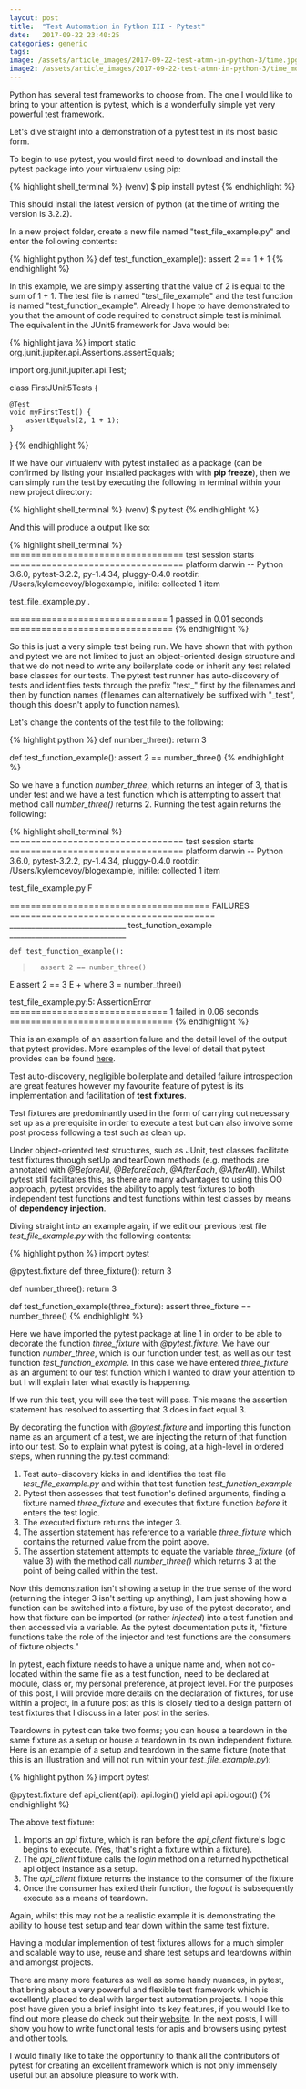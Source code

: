 ```yaml
---
layout: post
title:  "Test Automation in Python III - Pytest"
date:   2017-09-22 23:40:25
categories: generic
tags: 
image: /assets/article_images/2017-09-22-test-atmn-in-python-3/time.jpg
image2: /assets/article_images/2017-09-22-test-atmn-in-python-3/time_mobile.jpg
---
```


Python has several test frameworks to choose from. The one I would like to bring to your attention is pytest, which is a wonderfully simple yet very powerful test framework.

Let's dive straight into a demonstration of a pytest test in its most basic form.

To begin to use pytest, you would first need to download and install the pytest package into your virtualenv using pip:

{% highlight shell_terminal %}
(venv) $ pip install pytest
{% endhighlight %}

This should install the latest version of python (at the time of writing the version is 3.2.2).

In a new project folder, create a new file named "test_file_example.py" and enter the following contents:

{% highlight python %}
def test_function_example():
    assert 2 == 1 + 1
{% endhighlight %}

In this example, we are simply asserting that the value of 2 is equal to the sum of 1 + 1. The test file is named "test_file_example" and the test function is named "test_function_example". Already I hope to have demonstrated to you that the amount of code required to construct simple test is minimal. The equivalent in the JUnit5 framework for Java would be:

{% highlight java %}
import static org.junit.jupiter.api.Assertions.assertEquals;

import org.junit.jupiter.api.Test;

class FirstJUnit5Tests {

    @Test
    void myFirstTest() {
        assertEquals(2, 1 + 1);
    }

}
{% endhighlight %}

If we have our virtualenv with pytest installed as a package (can be confirmed by listing your installed packages with with **pip freeze**), then we can simply run the test by executing the following in terminal within your new project directory:

{% highlight shell_terminal %}
(venv) $ py.test
{% endhighlight %}

And this will produce a output like so:

{% highlight shell_terminal %}
================================= test session starts =================================
platform darwin -- Python 3.6.0, pytest-3.2.2, py-1.4.34, pluggy-0.4.0
rootdir: /Users/kylemcevoy/blogexample, inifile:
collected 1 item

test_file_example.py .

============================== 1 passed in 0.01 seconds ===============================
{% endhighlight %}

So this is just a very simple test being run. We have shown that with python and pytest we are not limited to just an object-oriented design structure and that we do not need to write any boilerplate code or inherit any test related base classes for our tests. The pytest test runner has auto-discovery of tests and identifies tests through the prefix "test_" first by the filenames and then by function names (filenames can alternatively be suffixed with "_test", though this doesn't apply to function names).

Let's change the contents of the test file to the following:

{% highlight python %}
def number_three():
    return 3

def test_function_example():
    assert 2 == number_three()
{% endhighlight %}

So we have a function *number_three*, which returns an integer of 3, that is under test and we have a test function which is attempting to assert that method call *number_three()* returns 2. Running the test again returns the following:

{% highlight shell_terminal %}
================================= test session starts =================================
platform darwin -- Python 3.6.0, pytest-3.2.2, py-1.4.34, pluggy-0.4.0
rootdir: /Users/kylemcevoy/blogexample, inifile:
collected 1 item

test_file_example.py F

====================================== FAILURES =======================================
________________________________ test_function_example ________________________________

    def test_function_example():
>       assert 2 == number_three()
E       assert 2 == 3
E        +  where 3 = number_three()

test_file_example.py:5: AssertionError
============================== 1 failed in 0.06 seconds ===============================
{% endhighlight %}

This is an example of an assertion failure and the detail level of the output that pytest provides. More examples of the level of detail that pytest provides can be found [here](https://docs.pytest.org/en/latest/example/reportingdemo.html#tbreportdemo).

Test auto-discovery, negligible boilerplate and detailed failure introspection are great features however my favourite feature of pytest is its implementation and facilitation of **test fixtures**. 

Test fixtures are predominantly used in the form of carrying out necessary set up as a prerequisite in order to execute a test but can also involve some post process following a test such as clean up.

Under object-oriented test structures, such as JUnit, test classes facilitate test fixtures through setUp and tearDown methods (e.g. methods are annotated with *@BeforeAll*, *@BeforeEach*, *@AfterEach*, *@AfterAll*). Whilst pytest still facilitates this, as there are many advantages to using this OO approach, pytest provides the ability to apply test fixtures to both independent test functions and test functions within test classes by means of **dependency injection**. 

Diving straight into an example again, if we edit our previous test file *test_file_example.py* with the following contents:

{% highlight python %}
import pytest

@pytest.fixture
def three_fixture():
    return 3

def number_three():
    return 3

def test_function_example(three_fixture):
    assert three_fixture == number_three()
{% endhighlight %}

Here we have imported the pytest package at line 1 in order to be able to decorate the function *three_fixture* with *@pytest.fixture*. We have our function *number_three*, which is our function under test, as well as our test function *test_function_example*. In this case we have entered *three_fixture* as an argument to our test function which I wanted to draw your attention to but I will explain later what exactly is happening.

If we run this test, you will see the test will pass. This means the assertion statement has resolved to asserting that 3 does in fact equal 3.

By decorating the function with *@pytest.fixture* and importing this function name as an argument of a test, we are injecting the return of that function into our test. So to explain what pytest is doing, at a high-level in ordered steps, when running the py.test command:

1. Test auto-discovery kicks in and identifies the test file *test_file_example.py* and within that test function *test_function_example*
2. Pytest then assesses that test function's defined arguments, finding a fixture named *three_fixture* and executes that fixture function *before* it enters the test logic.
3. The executed fixture returns the integer 3.
4. The assertion statement has reference to a variable *three_fixture* which contains the returned value from the point above.
5. The assertion statement attempts to equate the variable *three_fixture* (of value 3) with the method call *number_three()* which returns 3 at the point of being called within the test.

Now this demonstration isn't showing a setup in the true sense of the word (returning the integer 3 isn't setting up anything), I am just showing how a function can be switched into a fixture, by use of the pytest decorator, and how that fixture can be imported (or rather *injected*) into a test function and then accessed via a variable. As the pytest documentation puts it, "fixture functions take the role of the injector and test functions are the consumers of fixture objects."

In pytest, each fixture needs to have a unique name and, when not co-located within the same file as a test function, need to be declared at module, class or, my personal preference, at project level. For the purposes of this post, I will provide more details on the declaration of fixtures, for use within a project, in a future post as this is closely tied to a design pattern of test fixtures that I discuss in a later post in the series.

Teardowns in pytest can take two forms; you can house a teardown in the same fixture as a setup or house a teardown in its own independent fixture. Here is an example of a setup and teardown in the same fixture (note that this is an illustration and will not run within your *test_file_example.py*):


{% highlight python %}
import pytest

@pytest.fixture
def api_client(api):
    api.login()
    yield api
    api.logout()
{% endhighlight %}

The above test fixture:

1. Imports an *api* fixture, which is ran before the *api_client* fixture's logic begins to execute. (Yes, that's right a fixture within a fixture).
2. The *api_client* fixture calls the *login* method on a returned hypothetical api object instance as a setup.
3. The *api_client* fixture returns the instance to the consumer of the fixture
4. Once the consumer has exited their function, the *logout* is subsequently execute as a means of teardown.

Again, whilst this may not be a realistic example it is demonstrating the ability to house test setup and tear down within the same test fixture.

Having a modular implemention of test fixtures allows for a much simpler and scalable way to use, reuse and share test setups and teardowns within and amongst projects.

There are many more features as well as some handy nuances, in pytest, that bring about a very powerful and flexible test framework which is excellently placed to deal with larger test automation projects. I hope this post have given you a brief insight into its key features, if you would like to find out more please do check out their [website](https://docs.pytest.org/en/latest/). In the next posts, I will show you how to write functional tests for apis and browsers using pytest and other tools.

I would finally like to take the opportunity to thank all the contributors of pytest for creating an excellent framework which is not only immensely useful but an absolute pleasure to work with.